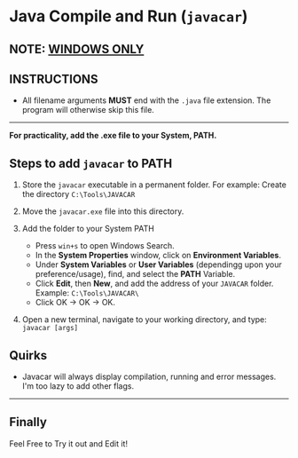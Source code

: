 # Java Compile and Run (`javacar`)

## NOTE: <u>WINDOWS ONLY</u>

## INSTRUCTIONS

- All filename arguments **MUST** end with the `.java` file extension. The program will otherwise skip this file.

---

 **For practicality, add the .exe file to your System, PATH.**

## Steps to add `javacar` to PATH

1) Store the `javacar` executable in a permanent folder. For example: Create the directory `C:\Tools\JAVACAR`
2) Move the `javacar.exe` file into this directory.
3) Add the folder to your System PATH

    - Press `win+s` to open Windows Search.
    - In the **System Properties** window, click on **Environment Variables**.
    - Under **System Variables** or **User Variables** (dependingg upon your preference/usage), find, and select the **PATH** Variable.
    - Click **Edit**, then **New**, and add the address of your `JAVACAR` folder. Example: `C:\Tools\JAVACAR\`
    - Click OK -> OK -> OK.
4) Open a new terminal, navigate to your working directory, and type: `javacar [args]`

## Quirks

- Javacar will always display compilation, running and error messages. I'm too lazy to add other flags.

---

## Finally

Feel Free to Try it out and Edit it!
